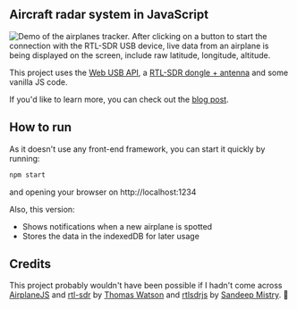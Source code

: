 ## Aircraft radar system in JavaScript

![Demo of the airplanes tracker. After clicking on a button to start the connection with the RTL-SDR USB device, live data from an airplane is being displayed on the screen, include raw latitude, longitude, altitude.](demo.gif)

This project uses the [Web USB API](https://developer.mozilla.org/en-US/docs/Web/API/USB), a [RTL-SDR dongle + antenna](https://www.rtl-sdr.com/buy-rtl-sdr-dvb-t-dongles/) and some vanilla JS code.

If you'd like to learn more, you can check out the [blog post](https://charliegerard.dev/blog/aircraft-radar-system-rtl-sdr-web-usb).

## How to run

As it doesn't use any front-end framework, you can start it quickly by running: 

```bash
npm start
```

and opening your browser on http://localhost:1234

Also, this version:
- Shows notifications when a new airplane is spotted
- Stores the data in the indexedDB for later usage

## Credits

This project probably wouldn't have been possible if I hadn't come across [AirplaneJS](https://github.com/watson/airplanejs) and [rtl-sdr](https://github.com/watson/rtl-sdr) by [Thomas Watson](https://github.com/watson) and [rtlsdrjs](https://github.com/sandeepmistry/rtlsdrjs) by [Sandeep Mistry](https://github.com/sandeepmistry). 💜
